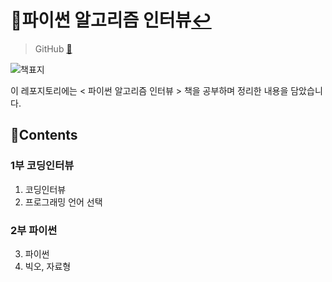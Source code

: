 # 📖파이썬 알고리즘 인터뷰[↩](../../../)

> GitHub [🔗](https://github.com/onlybooks/algorithm-interview)

![책표지](https://camo.githubusercontent.com/774ffdbcd5d8cfb39a86e64763913d48bcbcb22d1ae627e2d99360b6c2af2e6f/687474703a2f2f646f63732e6c696b656a617a7a2e636f6d2f696d616765732f323032302f626f6f6b2d636f7665722e6a7067)

 이 레포지토리에는 < 파이썬 알고리즘 인터뷰 > 책을 공부하며 정리한 내용을 담았습니다.

## 📑Contents
### 1부 코딩인터뷰
1. 코딩인터뷰
2. 프로그래밍 언어 선택
### 2부 파이썬
3. 파이썬
4. 빅오, 자료형